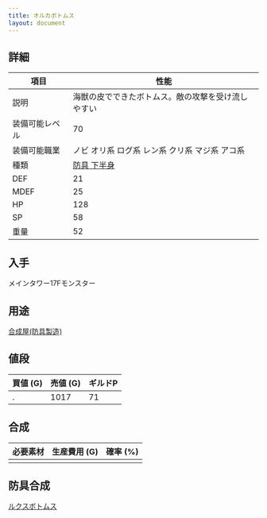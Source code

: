 ```yaml
---
title: オルカボトムス
layout: document
---
```

## 詳細

|項目|性能|
|---|---|
|説明|海獣の皮でできたボトムス。敵の攻撃を受け流しやすい|
|装備可能レベル|70|
|装備可能職業|ノビ オリ系 ログ系 レン系 クリ系 マジ系 アコ系|
|種類|[防具 下半身](防具(下半身))|
|DEF|21|
|MDEF|25|
|HP|128|
|SP|58|
|重量|52|

## 入手

メインタワー17Fモンスター

## 用途

[合成屋(防具製造)](合成屋(防具製造))

## 値段

|買値 (G)|売値 (G)|ギルドP|
|---|---|---|
|.|1017|71|

## 合成

|必要素材|生産費用 (G)|確率 (%)|
|---|---|---|
||||

## 防具合成

[ルクスボトムス](ルクスボトムス)
